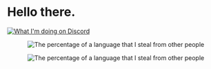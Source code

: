 # Hello there.
[![What I'm doing on Discord](https://gt.bigdumb.gq/api/badge/348918040248713217?color1=000000&textcolor=ffffff&font=Arial&gradient=false&borderradius=15&bordercolor=ffffff&borderwidth=3)](#)
<p align="center">
  <img align="center" src="https://github-readme-stats.vercel.app/api?username=LuckFire&show_icons=true&theme=dark" alt="The percentage of a language that I steal from other people">
</p>
<p align="center">
  <img align="center" src="https://github-readme-stats.vercel.app/api/top-langs/?username=DanKGooGLy&theme=dark" alt="The percentage of a language that I steal from other people">
</p>
